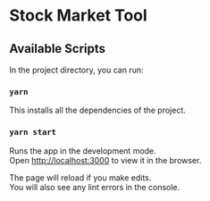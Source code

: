 # Stock Market Tool

## Available Scripts

In the project directory, you can run:

### `yarn`
This installs all the dependencies of the project.

### `yarn start`

Runs the app in the development mode.<br />
Open [http://localhost:3000](http://localhost:3000) to view it in the browser.

The page will reload if you make edits.<br />
You will also see any lint errors in the console.
